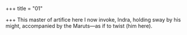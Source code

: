 +++
title = "01"

+++
This master of artifice here I now invoke, Indra, holding sway by  his might,
accompanied by the Maruts—as if to twist (him here).